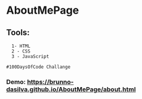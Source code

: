 # AboutMePage


## Tools:

```
  1- HTML
  2 - CSS
  3 - JavaScript
```


```
#100DaysOfCode Challange
```


### Demo: https://brunno-dasilva.github.io/AboutMePage/about.html
